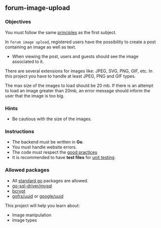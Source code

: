 ## forum-image-upload

### Objectives

You must follow the same [principles](../README.md) as the first subject.

In `forum image upload`, registered users have the possibility to create a post containing an image as well as text.

- When viewing the post, users and guests should see the image associated to it.

There are several extensions for images like: JPEG, SVG, PNG, GIF, etc. In this project you have to handle at least JPEG, PNG and GIF types.

The max size of the images to load should be 20 mb. If there is an attempt to load an image greater than 20mb, an error message should inform the user that the image is too big.

### Hints

- Be cautious with the size of the images.

### Instructions

- The backend must be written in **Go**.
- You must handle website errors.
- The code must respect the [good practices](../../good-practices/README.md)
- It is recommended to have **test files** for [unit testing](https://go.dev/doc/tutorial/add-a-test).

### Allowed packages

- All [standard go](https://golang.org/pkg/) packages are allowed.
- [go-sql-driver/mysql](https://github.com/mattn/go-sql-driver/mysql)
- [bcrypt](https://pkg.go.dev/golang.org/x/crypto/bcrypt)
- [gofrs/uuid](https://github.com/gofrs/uuid) or [google/uuid](https://github.com/google/uuid)

This project will help you learn about:

- Image manipulation
- Image types
